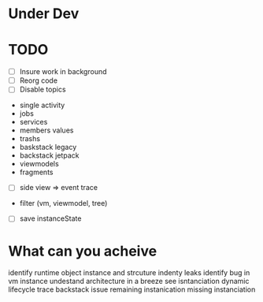 # Under Dev


# TODO

- [ ] Insure work in background
- [ ] Reorg code
- [ ] Disable topics
 - single activity
 - jobs
 - services
 - members values
 - trashs
 - baskstack legacy
 - backstack jetpack
 - viewmodels
 - fragments
- [ ] side view => event trace
 - filter (vm, viewmodel, tree)
- [ ] save instanceState  
 
 # What can you acheive 
 
 identify runtime object instance and strcuture
 indenty leaks
 identify bug in vm instance
 undestand architecture in a breeze
 see isntanciation dynamic
 lifecycle trace
 backstack issue
 remaining instanication
 missing instanciation